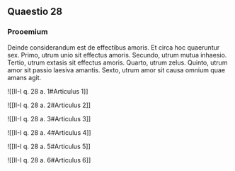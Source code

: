 ## Quaestio 28

### Prooemium

Deinde considerandum est de effectibus amoris. Et circa hoc quaeruntur sex. Primo, utrum unio sit effectus amoris. Secundo, utrum mutua inhaesio. Tertio, utrum extasis sit effectus amoris. Quarto, utrum zelus. Quinto, utrum amor sit passio laesiva amantis. Sexto, utrum amor sit causa omnium quae amans agit.

![[II-I q. 28 a. 1#Articulus 1]]

![[II-I q. 28 a. 2#Articulus 2]]

![[II-I q. 28 a. 3#Articulus 3]]

![[II-I q. 28 a. 4#Articulus 4]]

![[II-I q. 28 a. 5#Articulus 5]]

![[II-I q. 28 a. 6#Articulus 6]]

